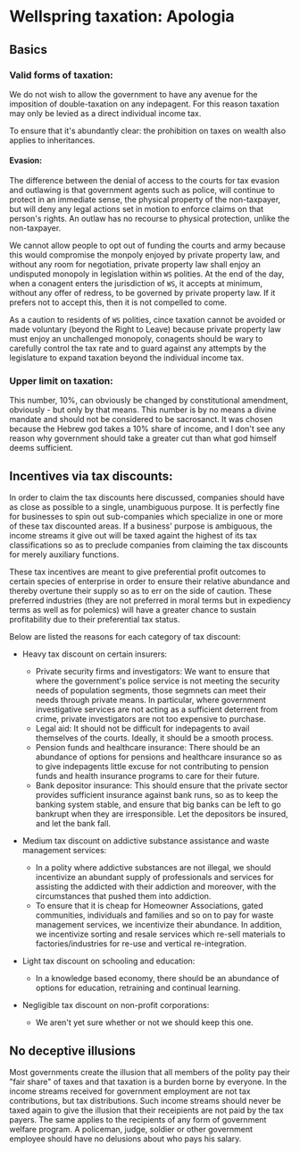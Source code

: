 # Wellspring taxation: Apologia

## Basics

### Valid forms of taxation:

We do not wish to allow the government to have any avenue for the imposition of double-taxation on any indepagent. For this reason taxation may only be levied as a direct individual income tax.

To ensure that it's abundantly clear: the prohibition on taxes on wealth also applies to inheritances.

#### Evasion:

The difference between the denial of access to the courts for tax evasion and outlawing is that government agents such as police, will continue to protect in an immediate sense, the physical property of the non-taxpayer, but will deny any legal actions set in motion to enforce claims on that person's rights. An outlaw has no recourse to physical protection, unlike the non-taxpayer.

We cannot allow people to opt out of funding the courts and army because this would compromise the monpoly enjoyed by private property law, and without any room for negotiation, private property law shall enjoy an undisputed monopoly in legislation within `WS` polities. At the end of the day, when a conagent enters the jurisdiction of `WS`, it accepts at minimum, without any offer of redress, to be governed by private property law. If it prefers not to accept this, then it is not compelled to come.

As a caution to residents of `WS` polities, cince taxation cannot be avoided or made voluntary (beyond the Right to Leave) because private property law must enjoy an unchallenged monopoly, conagents should be wary to carefully control the tax rate and to guard against any attempts by the legislature to expand taxation beyond the individual income tax.

### Upper limit on taxation:

This number, 10%, can obviously be changed by constitutional amendment, obviously - but only by that means. This number is by no means a divine mandate and should not be considered to be sacrosanct. It was chosen because the Hebrew god takes a 10% share of income, and I don't see any reason why government should take a greater cut than what god himself deems sufficient.

## Incentives via tax discounts:

In order to claim the tax discounts here discussed, companies should have as close as possible to a single, unambiguous purpose. It is perfectly fine for businesses to spin out sub-companies which specialize in one or more of these tax discounted areas. If a business' purpose is ambiguous, the income streams it give out will be taxed againt the highest of its tax classifications so as to preclude companies from claiming the tax discounts for merely auxiliary functions.

These tax incentives are meant to give preferential profit outcomes to certain species of enterprise in order to ensure their relative abundance and thereby overtune their supply so as to err on the side of caution. These preferred industries (they are not preferred in moral terms but in expediency terms as well as for polemics) will have a greater chance to sustain profitability due to their preferential tax status.

Below are listed the reasons for each category of tax discount:

- Heavy tax discount on certain insurers:
  - Private security firms and investigators: We want to ensure that where the government's police service is not meeting the security needs of population segments, those segmnets can meet their needs through private means. In particular, where government investigative services are not acting as a sufficient deterrent from crime, private investigators are not too expensive to purchase.
  - Legal aid: It should not be difficult for indepagents to avail themselves of the courts. Ideally, it should be a smooth process.
  - Pension funds and healthcare insurance: There should be an abundance of options for pensions and healthcare insurance so as to give indepagents little excuse for not contributing to pension funds and health insurance programs to care for their future.
  - Bank depositor insurance: This should ensure that the private sector provides sufficient insurance against bank runs, so as to keep the banking system stable, and ensure that big banks can be left to go bankrupt when they are irresponsible. Let the depositors be insured, and let the bank fall.

- Medium tax discount on addictive substance assistance and waste management services:
  - In a polity where addictive substances are not illegal, we should incentivize an abundant supply of professionals and services for assisting the addicted with their addiction and moreover, with the circumstances that pushed them into addiction.
  - To ensure that it is cheap for Homeowner Associations, gated communities, individuals and families and so on to pay for waste management services, we incentivize their abundance. In addition, we incentivize sorting and resale services which re-sell materials to factories/industries for re-use and vertical re-integration.

- Light tax discount on schooling and education:
  - In a knowledge based economy, there should be an abundance of options for education, retraining and continual learning.
 
- Negligible tax discount on non-profit corporations:
  - We aren't yet sure whether or not we should keep this one.

## No deceptive illusions

Most governments create the illusion that all members of the polity pay their "fair share" of taxes and that taxation is a burden borne by everyone. In the income streams received for government employment are not tax contributions, but tax distributions. Such income streams should never be taxed again to give the illusion that their receipients are not paid by the tax payers. The same applies to the recipients of any form of government welfare program. A policeman, judge, soldier or other government employee should have no delusions about who pays his salary.
